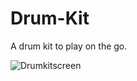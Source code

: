 # Drum-Kit
A drum kit to play on the go.

![Drumkitscreen](https://github.com/Karavelisgeorge/Drum-Kit/assets/134286913/7ffb5c42-b89a-475c-8f24-cc7e73e33ccd)
